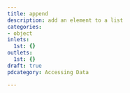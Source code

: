 ```yaml
---
title: append
description: add an element to a list
categories:
- object
inlets:
  1st: {}
outlets:
  1st: {}
draft: true
pdcategory: Accessing Data

---
```



